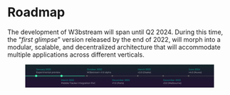 # Roadmap

The development of W3bstream will span until Q2 2024. During this time, the “_first glimpse_” version released by the end of 2022, will morph into a modular, scalable, and decentralized architecture that will accommodate multiple applications across different verticals.

<figure><img src="../.gitbook/assets/img_v2_81c84995-3d50-46be-8836-9d2a84d5a70h.png" alt=""><figcaption></figcaption></figure>
